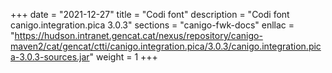 +++
date        = "2021-12-27"
title       = "Codi font"
description = "Codi font canigo.integration.pica 3.0.3"
sections    = "canigo-fwk-docs"
enllac		= "https://hudson.intranet.gencat.cat/nexus/repository/canigo-maven2/cat/gencat/ctti/canigo.integration.pica/3.0.3/canigo.integration.pica-3.0.3-sources.jar"
weight		= 1
+++
